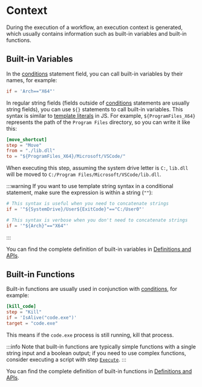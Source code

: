 # Context
During the execution of a workflow, an execution context is generated, which usually contains information such as built-in variables and built-in functions.

## Built-in Variables
In the [conditions](./3-conditions) statement field, you can call built-in variables by their names, for example:
```toml
if = 'Arch=="X64"'
```

In regular string fields (fields outside of [conditions](./3-conditions) statements are usually string fields), you can use `${}` statements to call built-in variables. This syntax is similar to [template literals](https://developer.mozilla.org/zh-CN/docs/Web/JavaScript/Reference/Template_literals) in JS. For example, `${ProgramFiles_X64}` represents the path of the `Program Files` directory, so you can write it like this:
```toml
[move_shortcut]
step = "Move"
from = "./lib.dll"
to = "${ProgramFiles_X64}/Microsoft/VSCode/"
```
When executing this step, assuming the system drive letter is `C:`, `lib.dll` will be moved to `C:/Program Files/Microsoft/VSCode/lib.dll`.

:::warning
If you want to use template string syntax in a conditional statement, make sure the expression is within a string (`""`):
```toml
# This syntax is useful when you need to concatenate strings
if = '"${SystemDrive}/User${ExitCode}"=="C:/User0"'

# This syntax is verbose when you don't need to concatenate strings
if = '"${Arch}"=="X64"'
```
:::

You can find the complete definition of built-in variables in [Definitions and APIs](/nep/definition/2-context).

## Built-in Functions
Built-in functions are usually used in conjunction with [conditions](./3-conditions), for example:
```toml
[kill_code]
step = "Kill"
if = 'IsAlive("code.exe")'
target = "code.exe"
```
This means if the `code.exe` process is still running, kill that process.

:::info
Note that built-in functions are typically simple functions with a single string input and a boolean output; if you need to use complex functions, consider executing a script with step [`Execute`](/nep/definition/4-steps/execute.html).
:::

You can find the complete definition of built-in functions in [Definitions and APIs](/nep/definition/2-context).
